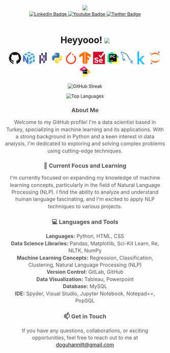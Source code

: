 
<div id="header" align="center">
  <img src="https://media.giphy.com/media/smGCEo5zsAXtK4bqAT/giphy.gif" width="300"/>
</div>

<div id="badges" align="center">
  <a href="your-linkedin-URL">
    <img src="https://img.shields.io/badge/LinkedIn-blue?style=for-the-badge&logo=linkedin&logoColor=white" alt="LinkedIn Badge"/>
  </a>
  <a href="your-youtube-URL">
    <img src="https://img.shields.io/badge/YouTube-red?style=for-the-badge&logo=youtube&logoColor=white" alt="Youtube Badge"/>
  </a>
  <a href="your-twitter-URL">
    <img src="https://img.shields.io/badge/Twitter-blue?style=for-the-badge&logo=twitter&logoColor=white" alt="Twitter Badge"/>
  </a>


  
</div>
<div align="center">
  <img src="https://komarev.com/ghpvc/?username=your-github-username&style=flat-square&color=blue" alt=""/> <br>
  <h1>
  Heyyooo!
  <img src="https://media.giphy.com/media/hvRJCLFzcasrR4ia7z/giphy.gif" width="30px"/>
</h1>
</div>

<div align="center">
  <img src="https://github.com/devicons/devicon/blob/master/icons/github/github-original.svg"width="40" height="40" ></img>
  <img src="https://github.com/devicons/devicon/blob/master/icons/numpy/numpy-original.svg"width="40" height="40" ></img>
  <img src= "https://github.com/devicons/devicon/blob/master/icons/pandas/pandas-original.svg"width="40" height="40"></img>
  <img src= "https://github.com/devicons/devicon/blob/master/icons/python/python-original.svg"width="40" height="40"></img>
  <img src= "https://github.com/devicons/devicon/blob/master/icons/pytorch/pytorch-original.svg"width="40" height="40"></img>
  <img src= "https://github.com/devicons/devicon/blob/master/icons/tensorflow/tensorflow-original.svg"width="40" height="40"></img>
  <img src="https://github.com/devicons/devicon/blob/master/icons/selenium/selenium-original.svg"width="40" height="40"></img>
  <img src="https://github.com/devicons/devicon/blob/master/icons/pycharm/pycharm-original.svg"width="40" height="40"></img>
  <img src="https://github.com/devicons/devicon/blob/master/icons/mysql/mysql-original.svg"width="40" height="40"></img>
  <img src="https://github.com/devicons/devicon/blob/master/icons/kaggle/kaggle-original.svg"width="40" height="40"></img>
  <img src="https://github.com/devicons/devicon/blob/master/icons/jupyter/jupyter-original.svg"width="40" height="40"></img>
  <img src="https://github.com/devicons/devicon/blob/master/icons/jetbrains/jetbrains-original.svg"width="40" height="40"></img>
</div>


<p align="center">
  <img src="http://github-readme-streak-stats.herokuapp.com?user=Doguhannilt&theme=dark&hide_border=true" alt="GitHub Streak">
</p>

<p align="center">
  <img src="https://github-readme-stats.vercel.app/api/top-langs/?username=Doguhannilt&layout=compact&theme=vision-friendly-dark" alt="Top Languages">
</p>

<h3 style="font-size: 18px; color: #555; margin-bottom: 10px;" align="center">About Me</h3>

<p style="font-size: 16px; color: #555; line-height: 1.4; text-align: center;">Welcome to my GitHub profile! I'm a data scientist based in Turkey, specializing in machine learning and its applications. With a strong background in Python and a keen interest in data analysis, I'm dedicated to exploring and solving complex problems using cutting-edge techniques.</p>

<!-- Current Focus and Learning section -->
<h3 style="font-size: 18px; color: #555; margin-bottom: 10px;" align="center">🌱 Current Focus and Learning</h3>

<p style="font-size: 16px; color: #555; line-height: 1.4; text-align: center;">I'm currently focused on expanding my knowledge of machine learning concepts, particularly in the field of Natural Language Processing (NLP). I find the ability to analyze and understand human language fascinating, and I'm excited to apply NLP techniques to various projects.</p>

<!-- Languages and Tools section -->
<h3 style="font-size: 18px; color: #555; margin-bottom: 10px;" align="center">💻 Languages and Tools</h3>

<p style="font-size: 16px; color: #555; line-height: 1.4; text-align: center;">
  <b>Languages:</b> Python, HTML, CSS<br>
  <b>Data Science Libraries:</b> Pandas, Matplotlib, Sci-Kit Learn, Re, NLTK, NumPy<br>
  <b>Machine Learning Concepts:</b> Regression, Classification, Clustering, Natural Language Processing (NLP)<br>
  <b>Version Control:</b> GitLab, GitHub<br>
  <b>Data Visualization:</b> Tableau, Powerpoint<br>
  <b>Database:</b> MySQL <br>
  <b>IDE:</b> Spyder, Visual Studio, Jupyter Notebook, Notepad++, PopSQL
</p>

<!-- Contact Information section -->
<h3 style="font-size: 18px; color: #555; margin-bottom: 10px;" align="center">📫 Get in Touch</h3>

<p style="font-size: 16px; color: #555; line-height: 1.4; text-align: center;">
  If you have any questions, collaborations, or exciting opportunities, feel free to reach out to me at
  <a href="mailto:doguhannilt@gmail.com">doguhannilt@gmail.com</a>
</p>
